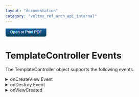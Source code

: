 ```yaml
---
layout: "documentation"
category: "voltmx_ref_arch_api_internal"
---
```

                        

[![](Resources/Images/pdf.png)](http://docs.voltmx.com/9_x_PDFs/iris/voltmx_ref_arch_ap_internali.pdf)


TemplateController Events
=========================

The TemplateController object supports the following events.

<details close markdown="block"><summary>onCreateView Event</summary> 

* * *

Called when the controller is ready to create the view.

### Syntax

onCreateView();

### Parameters

None.

### Return Values

Returns either the file name of the template to use as the view or an instance of the template.

### Remarks

Use this method to dynamically select which view to use for the controller when your app has more than one view for a controller. For more information, see [Sharing Controllers Between Forms](A_Deeper_Look_at_VoltMX_Reference_Architecture.html#share-controllers-between-forms).

### Example 1

{% highlight VoltMx %}
onCreateView : function ()
{
    return "ViewFileName.js");
}				
{% endhighlight %}

### Example 2

{% highlight VoltMx %}
onCreateView : function ()
{
    // Create an instance of the view to return or 
    // retrieve the instance from somewhere in your 
    // code where you have stored it. In this example,
    // it's saved in a variable called newInstance.
    return (viewInstance);
}			
{% endhighlight %}

* * *

</details>
<details close markdown="block"><summary>onDestroy Event</summary> 

* * *

Triggered just before a template is destroyed.

### Syntax

onDestroy();

### Parameters

None.

### Return Values

None

### Remarks

Use this event callback handler function to perform cleanup tasks when a template is about to be destroyed.

### Example

{% highlight VoltMx %}
onDestroy : function ()
{
    this.context = null;
    this.model = null;
}			
{% endhighlight %}

* * *

</details>
<details close markdown="block"><summary>onViewCreated</summary> 

* * *

Triggered when the view is created.

### Syntax

onViewCreated();

### Parameters

None.

### Return Values

None.

### Remarks

This method is automatically invoked just after the onCreateView event has finished and the template's view has been created. Developers can use this method to configure the template.

### Example

{% highlight VoltMx %}
onViewCreated: function ()
{
    this.view.addGestureRecognizer(
        constants.GESTURE_TYPE_SWIPE, 
        {fingers: 1}, 
        function(widgetRef, gestureInfo, context) 
        {
            alert("Swipe Gesture");
        }
    );
}
{% endhighlight %}

* * *
</details>